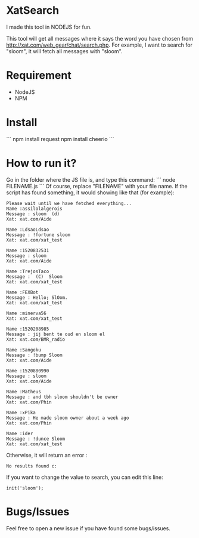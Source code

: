 <h1>XatSearch</h1>

I made this tool in NODEJS for fun. 

This tool will get all messages where it says the word you have chosen from http://xat.com/web_gear/chat/search.php. For example, I want to search for "sloom", it will fetch all messages with "sloom".

<h1>Requirement</h1>
<ul>
    <li>NodeJS</li>
    <li>NPM</li>
</ul>

<h1>Install</h1>
```
npm install request
npm install cheerio
```

<h1>How to run it?</h1>
Go in the folder where the JS file is, and type this command: 
```
node FILENAME.js
```
Of course, replace "FILENAME" with your file name.
If the script has found something, it would showing like that (for example): 

```
Please wait until we have fetched everything...
Name :assilolalgerois
Message : sloom  (d) 
Xat: xat.com/Aide

Name :LdsaoLdsao
Message : !fortune sloom
Xat: xat.com/xat_test

Name :1520832531
Message : sloom
Xat: xat.com/Aide

Name :TrejosTaco
Message :  (C)  Sloom
Xat: xat.com/xat_test

Name :FEXBot
Message : Hello; SlOom.
Xat: xat.com/xat_test

Name :minerva56
Xat: xat.com/xat_test

Name :1520208985
Message : jij bent te oud en sloom el 
Xat: xat.com/BMR_radio

Name :Sangoku
Message : !bump Sloom
Xat: xat.com/Aide

Name :1520880990
Message : sloom
Xat: xat.com/Aide

Name :Matheus
Message : and tbh sloom shouldn't be owner
Xat: xat.com/Phin

Name :xPika
Message : He made sloom owner about a week ago
Xat: xat.com/Phin

Name :ider
Message : !dunce Sloom
Xat: xat.com/xat_test
```

Otherwise, it will return an error :
```
No results found c:
```
If you want to change the value to search, you can edit this line:
```
init('sloom');
```
<h1>Bugs/Issues</h1>
Feel free to open a new issue if you have found some bugs/issues.
